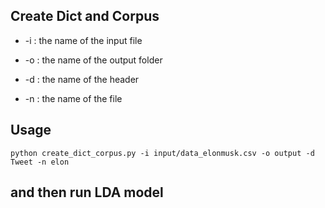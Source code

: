## Create Dict and Corpus

* -i : the name of the input file

* -o : the name of the output folder

* -d : the name of the header

* -n : the name of the file


## Usage 
```
python create_dict_corpus.py -i input/data_elonmusk.csv -o output -d Tweet -n elon
```

## and then run LDA model
